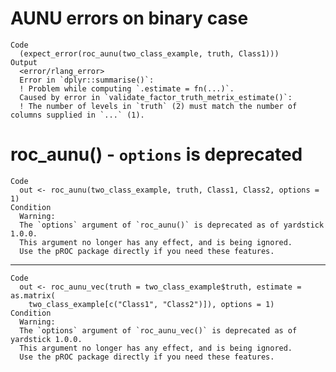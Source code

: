 # AUNU errors on binary case

    Code
      (expect_error(roc_aunu(two_class_example, truth, Class1)))
    Output
      <error/rlang_error>
      Error in `dplyr::summarise()`:
      ! Problem while computing `.estimate = fn(...)`.
      Caused by error in `validate_factor_truth_metrix_estimate()`:
      ! The number of levels in `truth` (2) must match the number of columns supplied in `...` (1).

# roc_aunu() - `options` is deprecated

    Code
      out <- roc_aunu(two_class_example, truth, Class1, Class2, options = 1)
    Condition
      Warning:
      The `options` argument of `roc_aunu()` is deprecated as of yardstick 1.0.0.
      This argument no longer has any effect, and is being ignored.
      Use the pROC package directly if you need these features.

---

    Code
      out <- roc_aunu_vec(truth = two_class_example$truth, estimate = as.matrix(
        two_class_example[c("Class1", "Class2")]), options = 1)
    Condition
      Warning:
      The `options` argument of `roc_aunu_vec()` is deprecated as of yardstick 1.0.0.
      This argument no longer has any effect, and is being ignored.
      Use the pROC package directly if you need these features.

